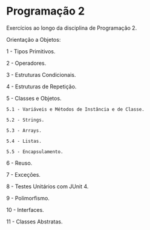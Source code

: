 # Programação 2
Exercícios ao longo da disciplina de Programação 2.

Orientação a Objetos:

1 - Tipos Primitivos.

2 - Operadores.

3 - Estruturas Condicionais.

4 - Estruturas de Repetição.

5 - Classes e Objetos.

    5.1 - Variáveis e Métodos de Instância e de Classe.

    5.2 - Strings.

    5.3 - Arrays.

    5.4 - Listas.

    5.5 - Encapsulamento.

6 - Reuso.

7 - Exceções.

8 - Testes Unitários com JUnit 4.

9 - Polimorfismo.

10 - Interfaces.

11 - Classes Abstratas.
